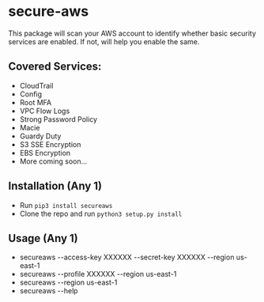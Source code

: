 # secure-aws

This package will scan your AWS account to identify whether basic security services are enabled. If not, will help you enable the same.

## Covered Services:
- CloudTrail
- Config
- Root MFA
- VPC Flow Logs
- Strong Password Policy
- Macie
- Guardy Duty
- S3 SSE Encryption
- EBS Encryption
- More coming soon...

## Installation (Any 1)
- Run `pip3 install secureaws`
- Clone the repo and run `python3 setup.py install`

## Usage (Any 1)
- secureaws --access-key XXXXXX --secret-key XXXXXX --region us-east-1
- secureaws --profile XXXXXX --region us-east-1
- secureaws --region us-east-1
- secureaws --help
